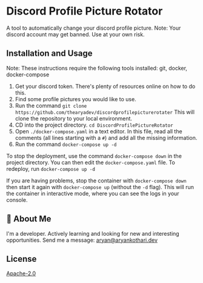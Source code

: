 # Discord Profile Picture Rotator

A tool to automatically change your discord profile picture. Note: Your discord account may get banned. Use at your own risk.

## Installation and Usage
Note: These instructions require the following tools installed: git, docker, docker-compose
1. Get your discord token. There's plenty of resources online on how to do this. 
2. Find some profile pictures you would like to use.
3. Run the command `git clone https://github.com/thearyadev/discordprofilepicturerotater` This will clone the repository to your local environment. 
4. CD into the project directory. `cd DiscordProfilePictureRotator`
5. Open `./docker-compose.yaml` in a text editor.
   In this file, read all the comments (all lines starting with a `#`) and add all the missing information.
6. Run the command `docker-compose up -d`

To stop the deployment, use the command `docker-compose down` in the project directory. You can then edit the `docker-compose.yaml` file. To redeploy, run `docker-compose up -d`

If you are having problems, stop the container with `docker-compose down` then start it again with `docker-compose up` (without the `-d` flag). This will run the container in interactive mode, where you can see the logs in your console.

## 🚀 About Me
I'm a developer. Actively learning and looking for new and interesting opportunities. Send me a message: aryan@aryankothari.dev


## License

[Apache-2.0](/LICENSE)